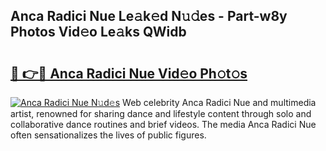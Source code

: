 ## Anca Radici Nue Le𝚊k𝚎d N𝚞𝚍es - Part-w8y Photos Vid𝚎o Le𝚊ks QWidb

# <h2><a href="http://fb5a28.evod.top/?m=Anca+Radici+Nue">🔗 👉🔴 Anca Radici Nue Vid𝚎o Ph𝚘t𝚘s</a></h2>

[![Anca Radici Nue N𝚞d𝚎s](https://i.imgur.com/8V9OHl7.gif)](http://fb5a28.evod.top/?m=Anca+Radici+Nue)
Web celebrity Anca Radici Nue and multimedia artist, renowned for sharing dance and lifestyle content through solo and collaborative dance routines and brief videos. The media Anca Radici Nue often sensationalizes the lives of public figures. 
